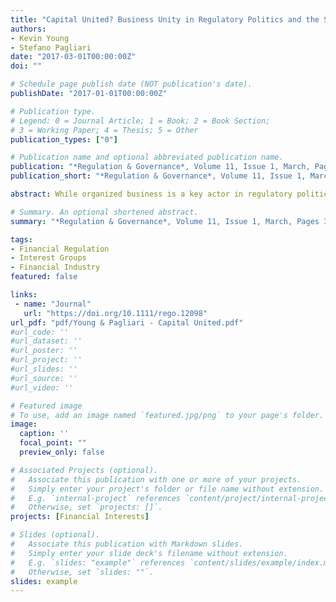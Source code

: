 ```yaml
---
title: "Capital United? Business Unity in Regulatory Politics and the Special Place of Finance"
authors:
- Kevin Young
- Stefano Pagliari
date: "2017-03-01T00:00:00Z"
doi: ""

# Schedule page publish date (NOT publication's date).
publishDate: "2017-01-01T00:00:00Z"

# Publication type.
# Legend: 0 = Journal Article; 1 = Book; 2 = Book Section;
# 3 = Working Paper; 4 = Thesis; 5 = Other
publication_types: ["0"]

# Publication name and optional abbreviated publication name.
publication: "*Regulation & Governance*, Volume 11, Issue 1, March, Pages 3-23"
publication_short: "*Regulation & Governance*, Volume 11, Issue 1, March, Pages 3-23, DOI: 10.1111/rego.12098w"

abstract: While organized business is a key actor in regulatory politics, its influence is often conditional on the level of unity or conflict occurring within the business community at any given time. Most contemporary regulatory policy interventions put pressure on the normal mechanisms of business unity, as they are highly targeted and sector‐specific. This raises the question of how business unity operates across a highly variegated economic terrain in which costs are asymmetric and free‐riding incentives are high. In this paper, we empirically assess patterns of business unity within regulatory policymaking across different regulated sectors. Our analysis utilizes data from hundreds of regulatory policy proposals and business community reactions to them in the telecommunications, energy, agriculture, pharmaceutical, and financial sectors over a variety of institutional contexts. We find considerable empirical support for the “finance capital unity” hypothesis – the notion that the financial sector enjoys more business unity than other regulated sectors of the economy. When the financial sector is faced with new regulations, business groups from other sectors frequently come to its aid.

# Summary. An optional shortened abstract.
summary: "*Regulation & Governance*, Volume 11, Issue 1, March, Pages 3-23, DOI: 10.1111/rego.12098"

tags:
- Financial Regulation
- Interest Groups
- Financial Industry
featured: false

links:
 - name: "Journal"
   url: "https://doi.org/10.1111/rego.12098"
url_pdf: "pdf/Young & Pagliari - Capital United.pdf"
#url_code: ''
#url_dataset: ''
#url_poster: ''
#url_project: ''
#url_slides: ''
#url_source: ''
#url_video: ''

# Featured image
# To use, add an image named `featured.jpg/png` to your page's folder. 
image:
  caption: ''
  focal_point: ""
  preview_only: false

# Associated Projects (optional).
#   Associate this publication with one or more of your projects.
#   Simply enter your project's folder or file name without extension.
#   E.g. `internal-project` references `content/project/internal-project/index.md`.
#   Otherwise, set `projects: []`.
projects: [Financial Interests]

# Slides (optional).
#   Associate this publication with Markdown slides.
#   Simply enter your slide deck's filename without extension.
#   E.g. `slides: "example"` references `content/slides/example/index.md`.
#   Otherwise, set `slides: ""`.
slides: example
---
```

  